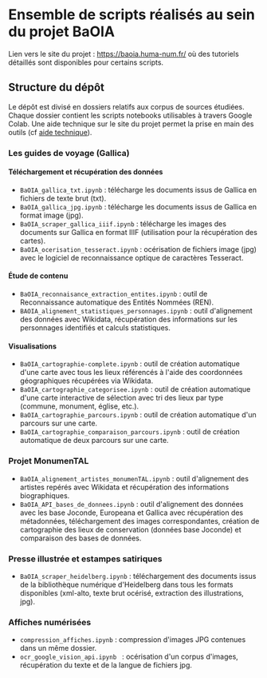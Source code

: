 # Ensemble de scripts réalisés au sein du projet BaOIA

Lien vers le site du projet : https://baoia.huma-num.fr/ où des tutoriels détaillés sont disponibles pour certains scripts.


## Structure du dépôt

Le dépôt est divisé en dossiers relatifs aux corpus de sources étudiées. Chaque dossier contient les scripts notebooks utilisables à travers Google Colab. Une aide technique sur le site du projet permet la prise en main des outils (cf [aide technique](https://baoia.huma-num.fr/aide-technique/)).

### Les guides de voyage (Gallica)
#### Téléchargement et récupération des données
- ```BaOIA_gallica_txt.ipynb``` : télécharge les documents issus de Gallica en fichiers de texte brut (txt).
- ```BaOIA_gallica_jpg.ipynb``` : télécharge les documents issus de Gallica en format image (jpg).
- ```BaOIA_scraper_gallica_iiif.ipynb``` : télécharge les images des documents sur Gallica en format IIIF (utilisation pour la récupération des cartes).
- ```BaOIA_ocerisation_tesseract.ipynb``` : océrisation de fichiers image (jpg) avec le logiciel de reconnaissance optique de caractères Tesseract.

#### Étude de contenu
- ```BaOIA_reconnaisance_extraction_entites.ipynb``` : outil de Reconnaissance automatique des Entités Nommées (REN). 
- ```BAOIA_alignement_statistiques_personnages.ipynb``` : outil d'alignement des données avec Wikidata, récupération des informations sur les personnages identifiés et calculs statistiques.

#### Visualisations
- ```BaOIA_cartographie-complete.ipynb``` : outil de création automatique d'une carte avec tous les lieux référencés à l'aide des coordonnées géographiques récupérées via Wikidata.
- ```BaOIA_cartographie_categorisee.ipynb``` : outil de création automatique d'une carte interactive de sélection avec tri des lieux par type (commune, monument, église, etc.).
- ```BaOIA_cartographie_parcours.ipynb``` : outil de création automatique d'un parcours sur une carte.
- ```BaOIA_cartographie_comparaison_parcours.ipynb``` : outil de création automatique de deux parcours sur une carte.

### Projet MonumenTAL
- ```BaOIA_alignement_artistes_monumenTAL.ipynb``` : outil d'alignement des artistes repérés avec Wikidata et récupération des informations biographiques.
- ```BaOIA_API_bases_de_donnees.ipynb``` : outil d'alignement des données avec les base Joconde, Europeana et Gallica avec récupération des métadonnées, téléchargement des images correspondantes, création de cartographie des lieux de conservation (données base Joconde) et comparaison des bases de données.

### Presse illustrée et estampes satiriques
- ```BaOIA_scraper_heidelberg.ipynb``` : téléchargement des documents issus de la bibliothèque numérique d'Heidelberg dans tous les formats disponibles (xml-alto, texte brut océrisé, extraction des illustrations, jpg).

### Affiches numérisées
- ```compression_affiches.ipynb``` : compression d'images JPG contenues dans un même dossier.
- ```ocr_google_vision_api.ipynb ``` : océrisation d'un corpus d'images, récupération du texte et de la langue de fichiers jpg.

